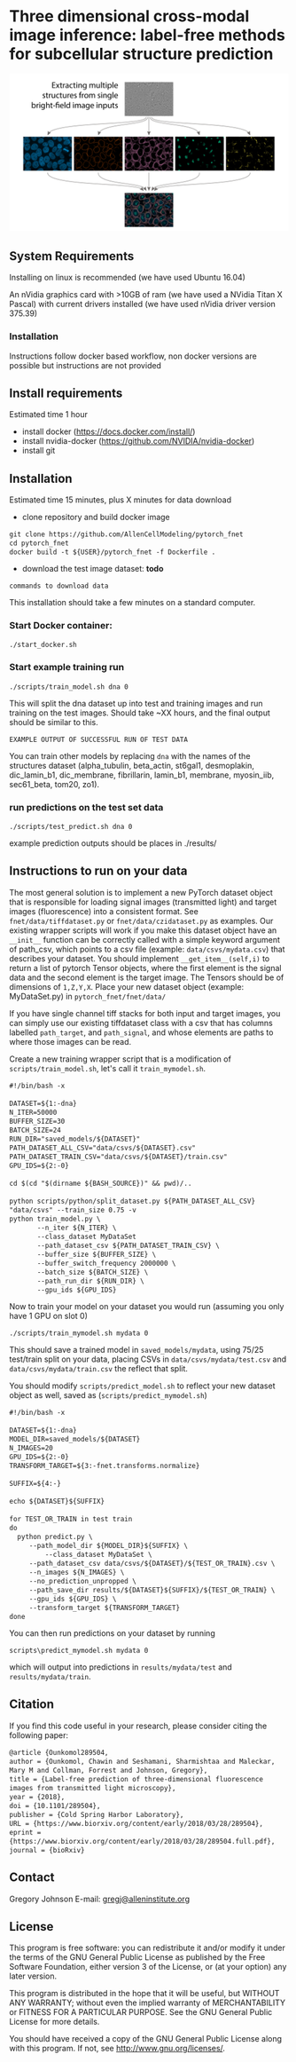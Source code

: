 Three dimensional cross-modal image inference: label-free methods for subcellular structure prediction
===============================

![Model](doc/PredictingStructures-1.jpg?raw=true "Model Architecture")

## System Requirements
Installing on linux is recommended (we have used Ubuntu 16.04)

An nVidia graphics card with >10GB of ram (we have used a NVidia Titan X Pascal) with current drivers installed (we have used nVidia driver version 375.39)

### Installation
Instructions follow docker based workflow, non docker versions are possible but instructions are not provided

## Install requirements
Estimated time 1 hour
 - install docker (https://docs.docker.com/install/)
 - install nvidia-docker (https://github.com/NVIDIA/nvidia-docker)
 - install git

## Installation
Estimated time 15 minutes, plus X minutes for data download
 - clone repository and build docker image
```
git clone https://github.com/AllenCellModeling/pytorch_fnet
cd pytorch_fnet
docker build -t ${USER}/pytorch_fnet -f Dockerfile .
```
 - download the test image dataset: **todo**
 
```
commands to download data
```

This installation should take a few minutes on a standard computer.
### Start Docker container:  
```
./start_docker.sh
```
### Start example training run
```
./scripts/train_model.sh dna 0
```
This will split the dna dataset up into test and training images and run training on the test images. 
Should take ~XX hours, and the final output should be similar to this.
```
EXAMPLE OUTPUT OF SUCCESSFUL RUN OF TEST DATA
```
You can train other models by replacing `dna` with the names of the structures dataset (alpha_tubulin, beta_actin, st6gal1, desmoplakin, dic_lamin_b1, dic_membrane, fibrillarin, lamin_b1, membrane, myosin_iib, sec61_beta, tom20, zo1). 

### run predictions on the test set data
```
./scripts/test_predict.sh dna 0
```
example prediction outputs should be places in ./results/

## Instructions to run on your data
The most general solution is to implement a new PyTorch dataset object that is responsible for loading signal images (transmitted light) and target images (fluorescence) into a consistent format. See `fnet/data/tiffdataset.py` or `fnet/data/czidataset.py` as examples.  Our existing wrapper scripts will work if you make this dataset object have an `__init__` function can be correctly called with a simple keyword argument of path_csv, which points to a csv file (example: `data/csvs/mydata.csv`) that describes your dataset. You should implement `__get_item__(self,i)` to return a list of pytorch Tensor objects, where the first element is the signal data and the second element is the target image.  The Tensors should be of dimensions of `1,Z,Y,X`.  Place your new dataset object (example: MyDataSet.py) in `pytorch_fnet/fnet/data/`

If you have single channel tiff stacks for both input and target images, you can simply use our existing tiffdataset class with a csv that has columns labelled `path_target`, and `path_signal`, and whose elements are paths to where those images can be read.

Create a new training wrapper script that is a modification of `scripts/train_model.sh`, let's call it `train_mymodel.sh`.

```
#!/bin/bash -x

DATASET=${1:-dna}
N_ITER=50000
BUFFER_SIZE=30
BATCH_SIZE=24
RUN_DIR="saved_models/${DATASET}"
PATH_DATASET_ALL_CSV="data/csvs/${DATASET}.csv"
PATH_DATASET_TRAIN_CSV="data/csvs/${DATASET}/train.csv"
GPU_IDS=${2:-0}

cd $(cd "$(dirname ${BASH_SOURCE})" && pwd)/..

python scripts/python/split_dataset.py ${PATH_DATASET_ALL_CSV} "data/csvs" --train_size 0.75 -v
python train_model.py \
       --n_iter ${N_ITER} \
       --class_dataset MyDataSet
       --path_dataset_csv ${PATH_DATASET_TRAIN_CSV} \
       --buffer_size ${BUFFER_SIZE} \
       --buffer_switch_frequency 2000000 \
       --batch_size ${BATCH_SIZE} \
       --path_run_dir ${RUN_DIR} \
       --gpu_ids ${GPU_IDS}
```
Now to train your model on your dataset you would run (assuming you only have 1 GPU on slot 0)

```
./scripts/train_mymodel.sh mydata 0
```
This should save a trained model in `saved_models/mydata`, using 75/25 test/train split on your data, placing CSVs in `data/csvs/mydata/test.csv` and `data/csvs/mydata/train.csv` the reflect that split.  

You should modify `scripts/predict_model.sh` to reflect your new dataset object as well, saved as (`scripts/predict_mymodel.sh`)

```
#!/bin/bash -x

DATASET=${1:-dna}
MODEL_DIR=saved_models/${DATASET}
N_IMAGES=20
GPU_IDS=${2:-0}
TRANSFORM_TARGET=${3:-fnet.transforms.normalize}

SUFFIX=${4:-}

echo ${DATASET}${SUFFIX}

for TEST_OR_TRAIN in test train
do
  python predict.py \
	 --path_model_dir ${MODEL_DIR}${SUFFIX} \
         --class_dataset MyDataSet \
	 --path_dataset_csv data/csvs/${DATASET}/${TEST_OR_TRAIN}.csv \
	 --n_images ${N_IMAGES} \
	 --no_prediction_unpropped \
	 --path_save_dir results/${DATASET}${SUFFIX}/${TEST_OR_TRAIN} \
	 --gpu_ids ${GPU_IDS} \
	 --transform_target ${TRANSFORM_TARGET}
done
```
You can then run predictions on your dataset by running

```
scripts\predict_mymodel.sh mydata 0 
```
which will output into predictions in `results/mydata/test` and `results/mydata/train`.

## Citation
If you find this code useful in your research, please consider citing the following paper:

    @article {Ounkomol289504,
	author = {Ounkomol, Chawin and Seshamani, Sharmishtaa and Maleckar, Mary M and Collman, Forrest and Johnson, Gregory},
	title = {Label-free prediction of three-dimensional fluorescence images from transmitted light microscopy},
	year = {2018},
	doi = {10.1101/289504},
	publisher = {Cold Spring Harbor Laboratory},
	URL = {https://www.biorxiv.org/content/early/2018/03/28/289504},
	eprint = {https://www.biorxiv.org/content/early/2018/03/28/289504.full.pdf},
	journal = {bioRxiv}


## Contact
Gregory Johnson
E-mail: gregj@alleninstitute.org

## License
This program is free software: you can redistribute it and/or modify
it under the terms of the GNU General Public License as published by
the Free Software Foundation, either version 3 of the License, or
(at your option) any later version.

This program is distributed in the hope that it will be useful,
but WITHOUT ANY WARRANTY; without even the implied warranty of
MERCHANTABILITY or FITNESS FOR A PARTICULAR PURPOSE.  See the
GNU General Public License for more details.

You should have received a copy of the GNU General Public License
along with this program.  If not, see <http://www.gnu.org/licenses/>.
